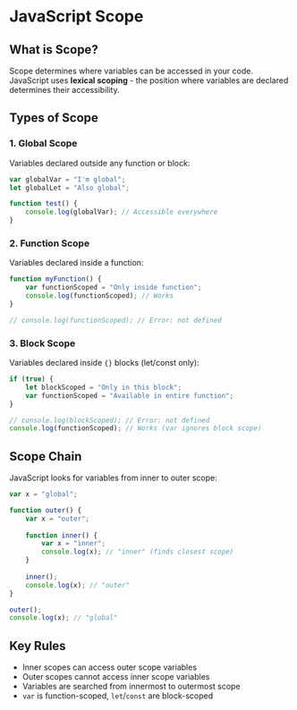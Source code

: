 # JavaScript Scope

## What is Scope?
Scope determines where variables can be accessed in your code. JavaScript uses **lexical scoping** - the position where variables are declared determines their accessibility.

## Types of Scope

### 1. Global Scope
Variables declared outside any function or block:

```javascript
var globalVar = "I'm global";
let globalLet = "Also global";

function test() {
    console.log(globalVar); // Accessible everywhere
}
```

### 2. Function Scope
Variables declared inside a function:

```javascript
function myFunction() {
    var functionScoped = "Only inside function";
    console.log(functionScoped); // Works
}

// console.log(functionScoped); // Error: not defined
```

### 3. Block Scope
Variables declared inside `{}` blocks (let/const only):

```javascript
if (true) {
    let blockScoped = "Only in this block";
    var functionScoped = "Available in entire function";
}

// console.log(blockScoped); // Error: not defined
console.log(functionScoped); // Works (var ignores block scope)
```

## Scope Chain
JavaScript looks for variables from inner to outer scope:

```javascript
var x = "global";

function outer() {
    var x = "outer";
    
    function inner() {
        var x = "inner";
        console.log(x); // "inner" (finds closest scope)
    }
    
    inner();
    console.log(x); // "outer"
}

outer();
console.log(x); // "global"
```

## Key Rules
- Inner scopes can access outer scope variables
- Outer scopes cannot access inner scope variables
- Variables are searched from innermost to outermost scope
- `var` is function-scoped, `let`/`const` are block-scoped

